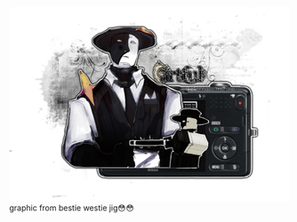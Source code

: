 
<p align”center”

![](https://github.com/FLOWERCR0WN/FLOWERCR0WN/blob/730e828ad1b23b182dc5031ef6abae2128a1f58c/282bfa11bcff8bccbcc24a354dff2d9b34ea7c92.png)
graphic from bestie westie jig😳😳
</p>


